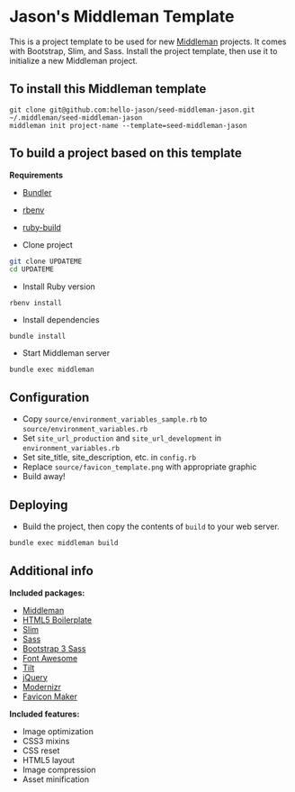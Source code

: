 # Jason's Middleman Template

This is a project template to be used for new [Middleman](http://middlemanapp.com) projects. It comes with Bootstrap, Slim, and Sass. Install the project template, then use it to initialize a new Middleman project.

## To install this Middleman template

```
git clone git@github.com:hello-jason/seed-middleman-jason.git ~/.middleman/seed-middleman-jason
middleman init project-name --template=seed-middleman-jason
```

## To build a project based on this template

**Requirements**

* [Bundler](http://bundler.io/)
* [rbenv](https://github.com/sstephenson/rbenv)
* [ruby-build](https://github.com/sstephenson/ruby-build)

* Clone project

```bash
git clone UPDATEME
cd UPDATEME
```

* Install Ruby version

```
rbenv install
```

* Install dependencies

```
bundle install
```

* Start Middleman server

```
bundle exec middleman
```

## Configuration

* Copy `source/environment_variables_sample.rb` to `source/environment_variables.rb`
* Set `site_url_production` and `site_url_development` in `environment_variables.rb`
* Set site_title, site_description, etc. in `config.rb`
* Replace `source/favicon_template.png` with appropriate graphic
* Build away!

## Deploying

* Build the project, then copy the contents of `build` to your web server.

```bash
bundle exec middleman build
```

## Additional info

**Included packages:**

* [Middleman](http://middlemanapp.com/)
* [HTML5 Boilerplate](http://html5boilerplate.com/)
* [Slim](http://slim-lang.com/)
* [Sass](http://sass-lang.com/)
* [Bootstrap 3 Sass](https://github.com/twbs/bootstrap-sass)
* [Font Awesome](http://fontawesome.io)
* [Tilt](https://github.com/rtomayko/tilt)
* [jQuery](http://jquery.com/)
* [Modernizr](http://modernizr.com/)
* [Favicon Maker](https://github.com/follmann/middleman-favicon-maker)

**Included features:**

* Image optimization
* CSS3 mixins
* CSS reset
* HTML5 layout
* Image compression
* Asset minification
